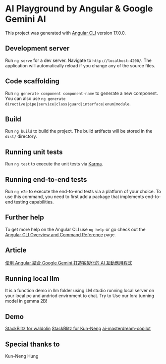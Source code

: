 # AI Playground by Angular & Google Gemini AI

This project was generated with [Angular CLI](https://github.com/angular/angular-cli) version 17.0.0.

## Development server

Run `ng serve` for a dev server. Navigate to `http://localhost:4200/`. The application will automatically reload if you change any of the source files.

## Code scaffolding

Run `ng generate component component-name` to generate a new component. You can also use `ng generate directive|pipe|service|class|guard|interface|enum|module`.

## Build

Run `ng build` to build the project. The build artifacts will be stored in the `dist/` directory.

## Running unit tests

Run `ng test` to execute the unit tests via [Karma](https://karma-runner.github.io).

## Running end-to-end tests

Run `ng e2e` to execute the end-to-end tests via a platform of your choice. To use this command, you need to first add a package that implements end-to-end testing capabilities.

## Further help

To get more help on the Angular CLI use `ng help` or go check out the [Angular CLI Overview and Command Reference](https://angular.io/cli) page.

## Article
[使用 Angular 結合 Google Gemini 打造客製化的 AI 互動應用程式](https://medium.com/@kunneng.hung/%E4%BD%BF%E7%94%A8-angular-%E7%B5%90%E5%90%88-google-gemini-%E6%89%93%E9%80%A0%E5%AE%A2%E8%A3%BD%E5%8C%96%E7%9A%84-ai-%E4%BA%92%E5%8B%95%E6%87%89%E7%94%A8%E7%A8%8B%E5%BC%8F-a60c6f1df82e)


## Running local llm 
It is a function demo in llm folder using LM studio running local server
on your local pc and andriod envirnment to chat. Try to Use our lora tunning model in gemma 2B!

## Demo
[StackBlitz for waldolin](https://stackblitz.com/~/github.com/waldolin/ai-playground-angular)
[StackBlitz for Kun-Neng](https://stackblitz.com/~/github.com/Kun-Neng/ai-playground-angular)
[ai-masterdream-copilot](https://github.com/waldolin/ai-masterdream-copilot)

## Special thanks to
Kun-Neng Hung
